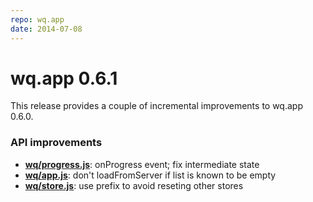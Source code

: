 ```yaml
---
repo: wq.app
date: 2014-07-08
---
```


# wq.app 0.6.1

This release provides a couple of incremental improvements to wq.app 0.6.0.

### API improvements
- **[wq/progress.js](http://wq.io/docs/other-modules)**:  onProgress event; fix intermediate state
- **[wq/app.js](http://wq.io/docs/app.js)**: don't loadFromServer if list is known to be empty
- **[wq/store.js](http://wq.io/docs/store.js)**: use prefix to avoid reseting other stores
